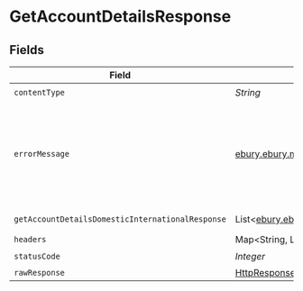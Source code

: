 # GetAccountDetailsResponse


## Fields

| Field                                                                                                                                             | Type                                                                                                                                              | Required                                                                                                                                          | Description                                                                                                                                       |
| ------------------------------------------------------------------------------------------------------------------------------------------------- | ------------------------------------------------------------------------------------------------------------------------------------------------- | ------------------------------------------------------------------------------------------------------------------------------------------------- | ------------------------------------------------------------------------------------------------------------------------------------------------- |
| `contentType`                                                                                                                                     | *String*                                                                                                                                          | :heavy_check_mark:                                                                                                                                | N/A                                                                                                                                               |
| `errorMessage`                                                                                                                                    | [ebury.ebury.models.shared.ErrorMessage](../../models/shared/ErrorMessage.md)                                                                     | :heavy_minus_sign:                                                                                                                                | Formatting, parameter or schema validation error. See error message for further details                                                           |
| `getAccountDetailsDomesticInternationalResponse`                                                                                                  | List<[ebury.ebury.models.shared.AccountDetailsDomesticInternationalResponse](../../models/shared/AccountDetailsDomesticInternationalResponse.md)> | :heavy_minus_sign:                                                                                                                                | Account details                                                                                                                                   |
| `headers`                                                                                                                                         | Map<String, List<*String*>>                                                                                                                       | :heavy_minus_sign:                                                                                                                                | N/A                                                                                                                                               |
| `statusCode`                                                                                                                                      | *Integer*                                                                                                                                         | :heavy_check_mark:                                                                                                                                | N/A                                                                                                                                               |
| `rawResponse`                                                                                                                                     | [HttpResponse<byte[]>](https://docs.oracle.com/en/java/javase/11/docs/api/java.net.http/java/net/http/HttpResponse.html)                          | :heavy_minus_sign:                                                                                                                                | N/A                                                                                                                                               |